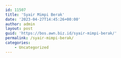 ```yaml
---
id: 11507
title: 'Syair Mimpi Berak'
date: '2023-04-27T14:45:26+00:00'
author: admin
layout: post
guid: 'https://bos.awn.biz.id/syair-mimpi-berak/'
permalink: /syair-mimpi-berak/
categories:
    - Uncategorized
---
```


